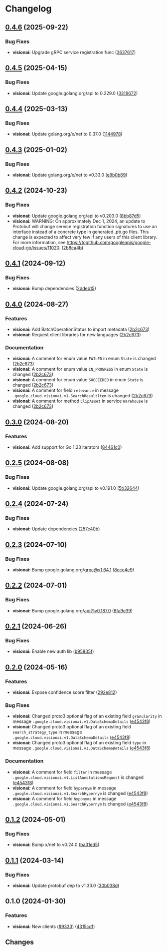 # Changelog

## [0.4.6](https://github.com/googleapis/google-cloud-go/compare/visionai/v0.4.5...visionai/v0.4.6) (2025-09-22)


### Bug Fixes

* **visionai:** Upgrade gRPC service registration func ([3637617](https://github.com/googleapis/google-cloud-go/commit/36376171b889310bb1e9ce57be208983b210b816))

## [0.4.5](https://github.com/googleapis/google-cloud-go/compare/visionai/v0.4.4...visionai/v0.4.5) (2025-04-15)


### Bug Fixes

* **visionai:** Update google.golang.org/api to 0.229.0 ([3319672](https://github.com/googleapis/google-cloud-go/commit/3319672f3dba84a7150772ccb5433e02dab7e201))

## [0.4.4](https://github.com/googleapis/google-cloud-go/compare/visionai/v0.4.3...visionai/v0.4.4) (2025-03-13)


### Bug Fixes

* **visionai:** Update golang.org/x/net to 0.37.0 ([1144978](https://github.com/googleapis/google-cloud-go/commit/11449782c7fb4896bf8b8b9cde8e7441c84fb2fd))

## [0.4.3](https://github.com/googleapis/google-cloud-go/compare/visionai/v0.4.2...visionai/v0.4.3) (2025-01-02)


### Bug Fixes

* **visionai:** Update golang.org/x/net to v0.33.0 ([e9b0b69](https://github.com/googleapis/google-cloud-go/commit/e9b0b69644ea5b276cacff0a707e8a5e87efafc9))

## [0.4.2](https://github.com/googleapis/google-cloud-go/compare/visionai/v0.4.1...visionai/v0.4.2) (2024-10-23)


### Bug Fixes

* **visionai:** Update google.golang.org/api to v0.203.0 ([8bb87d5](https://github.com/googleapis/google-cloud-go/commit/8bb87d56af1cba736e0fe243979723e747e5e11e))
* **visionai:** WARNING: On approximately Dec 1, 2024, an update to Protobuf will change service registration function signatures to use an interface instead of a concrete type in generated .pb.go files. This change is expected to affect very few if any users of this client library. For more information, see https://togithub.com/googleapis/google-cloud-go/issues/11020. ([2b8ca4b](https://github.com/googleapis/google-cloud-go/commit/2b8ca4b4127ce3025c7a21cc7247510e07cc5625))

## [0.4.1](https://github.com/googleapis/google-cloud-go/compare/visionai/v0.4.0...visionai/v0.4.1) (2024-09-12)


### Bug Fixes

* **visionai:** Bump dependencies ([2ddeb15](https://github.com/googleapis/google-cloud-go/commit/2ddeb1544a53188a7592046b98913982f1b0cf04))

## [0.4.0](https://github.com/googleapis/google-cloud-go/compare/visionai/v0.3.0...visionai/v0.4.0) (2024-08-27)


### Features

* **visionai:** Add BatchOperationStatus to import metadata ([2b2c673](https://github.com/googleapis/google-cloud-go/commit/2b2c673ade81b686fa579b49e557d51853aa370a))
* **visionai:** Request client libraries for new languages ([2b2c673](https://github.com/googleapis/google-cloud-go/commit/2b2c673ade81b686fa579b49e557d51853aa370a))


### Documentation

* **visionai:** A comment for enum value `FAILED` in enum `State` is changed ([2b2c673](https://github.com/googleapis/google-cloud-go/commit/2b2c673ade81b686fa579b49e557d51853aa370a))
* **visionai:** A comment for enum value `IN_PROGRESS` in enum `State` is changed ([2b2c673](https://github.com/googleapis/google-cloud-go/commit/2b2c673ade81b686fa579b49e557d51853aa370a))
* **visionai:** A comment for enum value `SUCCEEDED` in enum `State` is changed ([2b2c673](https://github.com/googleapis/google-cloud-go/commit/2b2c673ade81b686fa579b49e557d51853aa370a))
* **visionai:** A comment for field `relevance` in message `.google.cloud.visionai.v1.SearchResultItem` is changed ([2b2c673](https://github.com/googleapis/google-cloud-go/commit/2b2c673ade81b686fa579b49e557d51853aa370a))
* **visionai:** A comment for method `ClipAsset` in service `Warehouse` is changed ([2b2c673](https://github.com/googleapis/google-cloud-go/commit/2b2c673ade81b686fa579b49e557d51853aa370a))

## [0.3.0](https://github.com/googleapis/google-cloud-go/compare/visionai/v0.2.5...visionai/v0.3.0) (2024-08-20)


### Features

* **visionai:** Add support for Go 1.23 iterators ([84461c0](https://github.com/googleapis/google-cloud-go/commit/84461c0ba464ec2f951987ba60030e37c8a8fc18))

## [0.2.5](https://github.com/googleapis/google-cloud-go/compare/visionai/v0.2.4...visionai/v0.2.5) (2024-08-08)


### Bug Fixes

* **visionai:** Update google.golang.org/api to v0.191.0 ([5b32644](https://github.com/googleapis/google-cloud-go/commit/5b32644eb82eb6bd6021f80b4fad471c60fb9d73))

## [0.2.4](https://github.com/googleapis/google-cloud-go/compare/visionai/v0.2.3...visionai/v0.2.4) (2024-07-24)


### Bug Fixes

* **visionai:** Update dependencies ([257c40b](https://github.com/googleapis/google-cloud-go/commit/257c40bd6d7e59730017cf32bda8823d7a232758))

## [0.2.3](https://github.com/googleapis/google-cloud-go/compare/visionai/v0.2.2...visionai/v0.2.3) (2024-07-10)


### Bug Fixes

* **visionai:** Bump google.golang.org/grpc@v1.64.1 ([8ecc4e9](https://github.com/googleapis/google-cloud-go/commit/8ecc4e9622e5bbe9b90384d5848ab816027226c5))

## [0.2.2](https://github.com/googleapis/google-cloud-go/compare/visionai/v0.2.1...visionai/v0.2.2) (2024-07-01)


### Bug Fixes

* **visionai:** Bump google.golang.org/api@v0.187.0 ([8fa9e39](https://github.com/googleapis/google-cloud-go/commit/8fa9e398e512fd8533fd49060371e61b5725a85b))

## [0.2.1](https://github.com/googleapis/google-cloud-go/compare/visionai/v0.2.0...visionai/v0.2.1) (2024-06-26)


### Bug Fixes

* **visionai:** Enable new auth lib ([b95805f](https://github.com/googleapis/google-cloud-go/commit/b95805f4c87d3e8d10ea23bd7a2d68d7a4157568))

## [0.2.0](https://github.com/googleapis/google-cloud-go/compare/visionai/v0.1.2...visionai/v0.2.0) (2024-05-16)


### Features

* **visionai:** Expose confidence score filter ([292e812](https://github.com/googleapis/google-cloud-go/commit/292e81231b957ae7ac243b47b8926564cee35920))


### Bug Fixes

* **visionai:** Changed proto3 optional flag of an existing field `granularity` in message `.google.cloud.visionai.v1.DataSchemaDetails` ([e4543f8](https://github.com/googleapis/google-cloud-go/commit/e4543f87bbad42eb37f501a4571128c3a426780b))
* **visionai:** Changed proto3 optional flag of an existing field `search_strategy_type` in message `.google.cloud.visionai.v1.DataSchemaDetails` ([e4543f8](https://github.com/googleapis/google-cloud-go/commit/e4543f87bbad42eb37f501a4571128c3a426780b))
* **visionai:** Changed proto3 optional flag of an existing field `type` in message `.google.cloud.visionai.v1.DataSchemaDetails` ([e4543f8](https://github.com/googleapis/google-cloud-go/commit/e4543f87bbad42eb37f501a4571128c3a426780b))


### Documentation

* **visionai:** A comment for field `filter` in message `.google.cloud.visionai.v1.ListAnnotationsRequest` is changed ([e4543f8](https://github.com/googleapis/google-cloud-go/commit/e4543f87bbad42eb37f501a4571128c3a426780b))
* **visionai:** A comment for field `hypernym` in message `.google.cloud.visionai.v1.SearchHypernym` is changed ([e4543f8](https://github.com/googleapis/google-cloud-go/commit/e4543f87bbad42eb37f501a4571128c3a426780b))
* **visionai:** A comment for field `hyponyms` in message `.google.cloud.visionai.v1.SearchHypernym` is changed ([e4543f8](https://github.com/googleapis/google-cloud-go/commit/e4543f87bbad42eb37f501a4571128c3a426780b))

## [0.1.2](https://github.com/googleapis/google-cloud-go/compare/visionai/v0.1.1...visionai/v0.1.2) (2024-05-01)


### Bug Fixes

* **visionai:** Bump x/net to v0.24.0 ([ba31ed5](https://github.com/googleapis/google-cloud-go/commit/ba31ed5fda2c9664f2e1cf972469295e63deb5b4))

## [0.1.1](https://github.com/googleapis/google-cloud-go/compare/visionai/v0.1.0...visionai/v0.1.1) (2024-03-14)


### Bug Fixes

* **visionai:** Update protobuf dep to v1.33.0 ([30b038d](https://github.com/googleapis/google-cloud-go/commit/30b038d8cac0b8cd5dd4761c87f3f298760dd33a))

## 0.1.0 (2024-01-30)


### Features

* **visionai:** New clients ([#9333](https://github.com/googleapis/google-cloud-go/issues/9333)) ([4315cdf](https://github.com/googleapis/google-cloud-go/commit/4315cdf6bfdcd9ed6e9137254451eabbc5cb420b))

## Changes
